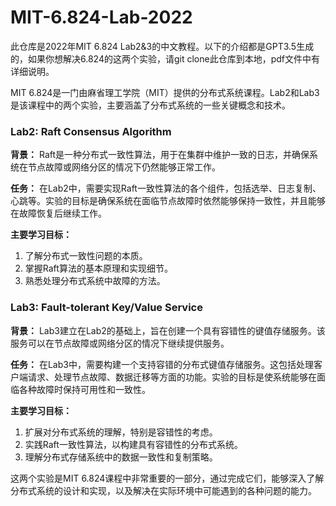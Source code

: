 # MIT-6.824-Lab-2022

此仓库是2022年MIT 6.824 Lab2&3的中文教程。以下的介绍都是GPT3.5生成的，如果你想解决6.824的这两个实验，请git clone此仓库到本地，pdf文件中有详细说明。

MIT 6.824是一门由麻省理工学院（MIT）提供的分布式系统课程。Lab2和Lab3是该课程中的两个实验，主要涵盖了分布式系统的一些关键概念和技术。

### Lab2: Raft Consensus Algorithm

**背景：** Raft是一种分布式一致性算法，用于在集群中维护一致的日志，并确保系统在节点故障或网络分区的情况下仍然能够正常工作。

**任务：** 在Lab2中，需要实现Raft一致性算法的各个组件，包括选举、日志复制、心跳等。实验的目标是确保系统在面临节点故障时依然能够保持一致性，并且能够在故障恢复后继续工作。

**主要学习目标：**
1. 了解分布式一致性问题的本质。
2. 掌握Raft算法的基本原理和实现细节。
3. 熟悉处理分布式系统中故障的方法。

### Lab3: Fault-tolerant Key/Value Service

**背景：** Lab3建立在Lab2的基础上，旨在创建一个具有容错性的键值存储服务。该服务可以在节点故障或网络分区的情况下继续提供服务。

**任务：** 在Lab3中，需要构建一个支持容错的分布式键值存储服务。这包括处理客户端请求、处理节点故障、数据迁移等方面的功能。实验的目标是使系统能够在面临各种故障时保持可用性和一致性。

**主要学习目标：**
1. 扩展对分布式系统的理解，特别是容错性的考虑。
2. 实践Raft一致性算法，以构建具有容错性的分布式系统。
3. 理解分布式存储系统中的数据一致性和复制策略。

这两个实验是MIT 6.824课程中非常重要的一部分，通过完成它们，能够深入了解分布式系统的设计和实现，以及解决在实际环境中可能遇到的各种问题的能力。
